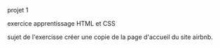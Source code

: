 projet 1

exercice apprentissage HTML et CSS

sujet de l'exercisse créer une copie de la page d'accueil du site airbnb.
